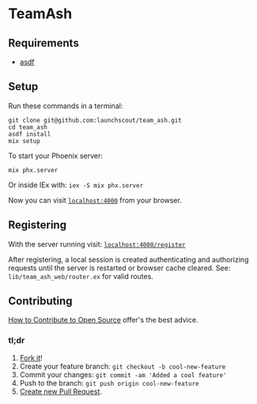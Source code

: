 # TeamAsh

## Requirements
* [asdf](https://asdf-vm.com/)

## Setup
Run these commands in a terminal:
```
git clone git@github.com:launchscout/team_ash.git
cd team_ash
asdf install
mix setup
```

To start your Phoenix server:
```
mix phx.server
```
Or inside IEx with: `iex -S mix phx.server`

Now you can visit [`localhost:4000`](http://localhost:4000) from your browser.

## Registering
With the server running visit: [`localhost:4000/register`](http://localhost:4000/register)

After registering, a local session is created authenticating and authorizing requests until the server is restarted or
browser cache cleared. See: `lib/team_ash_web/router.ex` for valid routes.

## Contributing
[How to Contribute to Open Source](https://opensource.guide/how-to-contribute/)
offer's the best advice.

### tl;dr
1. [Fork it](https://docs.github.com/en/github/getting-started-with-github/fork-a-repo)!
1. Create your feature branch: `git checkout -b cool-new-feature`
1. Commit your changes: `git commit -am 'Added a cool feature'`
1. Push to the branch: `git push origin cool-new-feature`
1. [Create new Pull Request](https://docs.github.com/en/github/collaborating-with-issues-and-pull-requests/creating-a-pull-request).